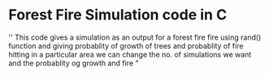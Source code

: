 # Forest Fire Simulation code in C
'' This code gives a simulation as an output for a forest fire fire using rand() function and giving probablity of growth of trees and probablity of fire hitting in a particular area
we can change the no. of simulations we want and the probablity og growth and fire  "
